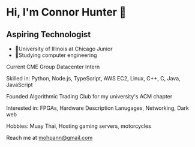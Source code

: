 # Hi, I'm Connor Hunter :slightly_smiling_face:
## Aspiring Technologist

 - 📖University of Illinois at Chicago Junior
 - 💭Studying computer engineering

Current CME Group Datacenter Intern

Skilled in: Python, Node.js, TypeScript, AWS EC2, Linux, C++, C, Java, JavaScript

Founded Algorithmic Trading Club for my university's ACM chapter

Interested in: FPGAs, Hardware Description Lanugages, Networking, Dark web

Hobbies: Muay Thai, Hosting gaming servers, motorcycles


Reach me at mohpann@gmail.com

<!--
**Mohpann/Mohpann** is a ✨ _special_ ✨ repository because its `README.md` (this file) appears on your GitHub profile.

Here are some ideas to get you started:
- 🔭 I’m currently working on ...
- 🌱 I’m currently learning ...
- 👯 I’m looking to collaborate on ...
- 🤔 I’m looking for help with ...
- 💬 Ask me about ...
- 📫 How to reach me: ...
- 😄 Pronouns: ...
- ⚡ Fun fact: ...
DISPLAY LEETCODE STATS (I kinda suck rn)
**![Leetcode Stats](https://leetcard.jacoblin.cool/Mopann)
-->
